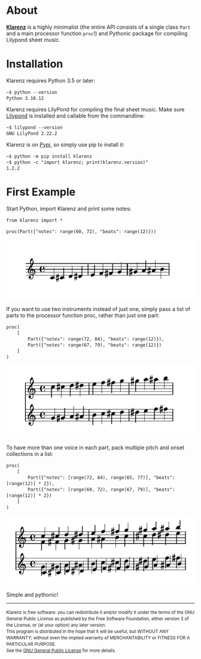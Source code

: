 # About

[__Klarenz__](https://en.wikipedia.org/wiki/Clarence_Barlow) is a highly minimalist (the entire API consists of a single class `Part` and a main processor function `proc`!) and Pythonic package for compiling Lilypond sheet music.

# Installation

Klarenz requires Python 3.5 or later:

```
~$ python --version
Python 3.10.12
```

Klarenz requires LilyPond for compiling the final sheet music.
Make sure [Lilypond](http://lilypond.org/download.html) is installed and callable from the commandline:

```
~$ lilypond --version
GNU LilyPond 2.22.2
```


Klarenz is on [Pypi](https://pypi.org/project/klarenz/), so simply use pip to install it:

```
~$ python -m pip install klarenz
~$ python -c "import klarenz; print(klarenz.version)"
1.2.2
```

# First Example

Start Python, import Klarenz and print some notes:

```
from klarenz import *
```
```
proc(Part({"notes": range(60, 72), "beats": range(12)}))
```
![Quick Test Klarenz Music Notation](jpg/readme-example.jpg)

If you want to use two instruments instead of just one, simply pass a list of parts to the processor function proc, rather than just one part:
```
proc(
    [
        Part({"notes": range(72, 84), "beats": range(12)}),
        Part({"notes": range(67, 79), "beats": range(12)})
    ]
)
```
![Quick Test Klarenz Music Notation](jpg/readme-example2.jpg)

To have more than one voice in each part, pack multiple pitch and onset collections in a list:
```
proc(
    [
        Part({"notes": [range(72, 84), range(65, 77)], "beats": [range(12)] * 2}),
        Part({"notes": [range(60, 72), range(67, 79)], "beats": [range(12)] * 2})
    ]
)
```
![Quick Test Klarenz Music Notation](jpg/readme-example3.jpg)

Simple and pythonic!

- - -
<small>Klarenz is free software: you can redistribute it and/or modify it under the terms of the GNU General Public License as published by the Free Software Foundation, either version 3 of the License, or (at your option) any later version.<br>
This program is distributed in the hope that it will be useful, but WITHOUT ANY WARRANTY; without even the implied warranty of MERCHANTABILITY or FITNESS FOR A PARTICULAR PURPOSE.<br>
See the [GNU General Public License](http://www.gnu.org/licenses/) for more details.</small>

